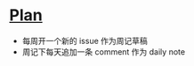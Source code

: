 # [Plan](https://github.com/wjianbo/blog-data/issues/4)

- 每周开一个新的 issue 作为周记草稿
- 周记下每天追加一条 comment 作为 daily note